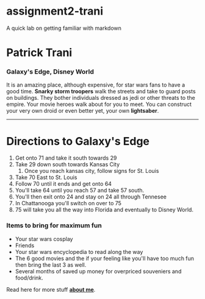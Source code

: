 # assignment2-trani
A quick lab on getting familiar with markdown


# Patrick Trani
### Galaxy's Edge, Disney World

It is an amazing place, although expensive, for star wars fans to have a good time. **Snarky storm troopers** walk the streets and take to guard posts on buildings. They bother individuals dressed as jedi or other threats to the empire. Your movie heroes walk about for you to meet. You can construct your very own droid or even better yet, your own **lightsaber**. 

---

# Directions to Galaxy's Edge

1. Get onto 71 and take it south towards 29
2. Take 29 down south towards Kansas City
    1. Once you reach kansas city, follow signs for St. Louis
3. Take 70 East to St. Louis
4. Follow 70 until it ends and get onto 64
5. You'll take 64 until you reach 57 and take 57 south.
6. You'll then exit onto 24 and stay on 24 all through Tennesee
7. In Chattanooga you'll switch on over to 75 
8. 75 will take you all the way into Florida and eventually to Disney World.

### Items to bring for maximum fun
- Your star wars cosplay
- Friends
- Your star wars encyclopedia to read along the way
- The 6 good movies and the if your feeling like you'll have too much fun then bring the last 3 as well. 
- Several months of saved up money for overpriced souveniers and food/drink.


Read here for more stuff **[about me](/AboutMe.md)**.